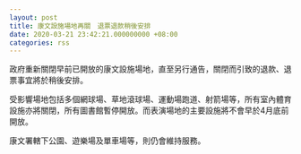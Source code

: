 ```yaml
---
layout: post
title: 康文設施場地再關　退票退款稍後安排
date: 2020-03-21 23:42:21.000000000 +08:00
categories: rss
---
```


政府重新關閉早前已開放的康文設施場地，直至另行通告，關閉而引致的退款、退票事宜將於稍後安排。

受影響場地包括多個網球場、草地滾球場、運動場跑道、射箭場等，所有室內體育設施亦將關閉，所有圖書館暫停開放。而表演場地的主要設施將不會早於4月底前開放。

康文署轄下公園、遊樂場及單車場等，則仍會維持服務。
